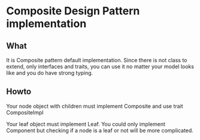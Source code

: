 # Composite Design Pattern implementation

## What

It is Composite pattern default implementation. Since there is not class to
extend, only interfaces and traits, you can use it no matter your model looks
like and you do have strong typing.

## Howto

Your node object with children must implement Composite and use trait CompositeImpl

Your leaf object must implement Leaf. You could only implement
Component but checking if a node is a leaf or not will be more complicated.
